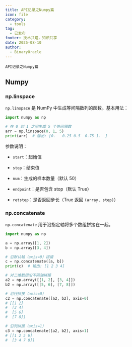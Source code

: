 ```yaml
---
title: API记录之Numpy篇
icon: file
category:
  - tools
tag:
  - 已发布
footer: 技术共建，知识共享
date: 2025-08-10
author:
  - BinaryOracle
---
```


`API记录之Numpy篇` 

<!-- more -->

## Numpy

### np.linspace

`np.linspace` 是 NumPy 中生成等间隔数列的函数。基本用法：

```python
import numpy as np

# 在 0 到 1 之间生成 5 个等间隔数
arr = np.linspace(0, 1, 5)
print(arr)  # 输出: [0.   0.25 0.5  0.75 1.  ]
```

参数说明：

* `start`：起始值

* `stop`：结束值

* `num`：生成的样本数量（默认 50）

* `endpoint`：是否包含 stop（默认 True）

* `retstep`：是否返回步长（True 返回 `(array, step)`）

### np.concatenate

`np.concatenate` 用于沿指定轴将多个数组拼接在一起。

```python
import numpy as np

a = np.array([1, 2])
b = np.array([3, 4])

# 沿默认轴（axis=0）拼接
c = np.concatenate([a, b])
print(c)  # 输出: [1 2 3 4]

# 对二维数组沿不同轴拼接
a2 = np.array([[1, 2], [3, 4]])
b2 = np.array([[5, 6], [7, 8]])

# 沿行拼接（axis=0）
c2 = np.concatenate([a2, b2], axis=0)
# [[1 2]
#  [3 4]
#  [5 6]
#  [7 8]]

# 沿列拼接（axis=1）
c3 = np.concatenate([a2, b2], axis=1)
# [[1 2 5 6]
#  [3 4 7 8]]
```
